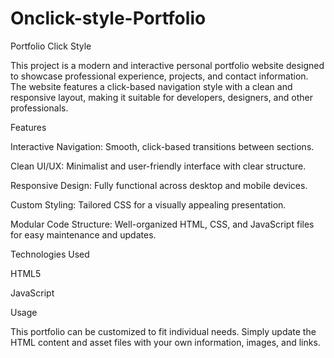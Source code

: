 # Onclick-style-Portfolio
Portfolio Click Style

This project is a modern and interactive personal portfolio website designed to showcase professional experience, projects, and contact information. The website features a click-based navigation style with a clean and responsive layout, making it suitable for developers, designers, and other professionals.

Features

Interactive Navigation: Smooth, click-based transitions between sections.

Clean UI/UX: Minimalist and user-friendly interface with clear structure.

Responsive Design: Fully functional across desktop and mobile devices.

Custom Styling: Tailored CSS for a visually appealing presentation.

Modular Code Structure: Well-organized HTML, CSS, and JavaScript files for easy maintenance and updates.

Technologies Used

HTML5

JavaScript

Usage

This portfolio can be customized to fit individual needs. Simply update the HTML content and asset files with your own information, images, and links.
